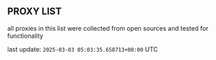 ## PROXY LIST

all proxies in this list were collected from open sources and tested for functionality

last update: `2025-03-03 05:03:35.658713+00:00` UTC